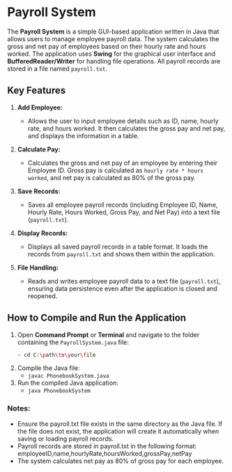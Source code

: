 # Payroll System

The **Payroll System** is a simple GUI-based application written in Java that allows users to manage employee payroll data. The system calculates the gross and net pay of employees based on their hourly rate and hours worked. The application uses **Swing** for the graphical user interface and **BufferedReader/Writer** for handling file operations. All payroll records are stored in a file named `payroll.txt`.

## Key Features

1. **Add Employee:**
   - Allows the user to input employee details such as ID, name, hourly rate, and hours worked. It then calculates the gross pay and net pay, and displays the information in a table.
   
2. **Calculate Pay:**
   - Calculates the gross and net pay of an employee by entering their Employee ID. Gross pay is calculated as `hourly rate * hours worked`, and net pay is calculated as 80% of the gross pay.

3. **Save Records:**
   - Saves all employee payroll records (including Employee ID, Name, Hourly Rate, Hours Worked, Gross Pay, and Net Pay) into a text file (`payroll.txt`).
   
4. **Display Records:**
   - Displays all saved payroll records in a table format. It loads the records from `payroll.txt` and shows them within the application.

5. **File Handling:**
   - Reads and writes employee payroll data to a text file (`payroll.txt`), ensuring data persistence even after the application is closed and reopened.

## How to Compile and Run the Application

1. Open **Command Prompt** or **Terminal** and navigate to the folder containing the `PayrollSystem.java` file:
   ```bash
   - cd C:\path\to\your\file
2. Compile the Java file:
   - `javac PhonebookSystem.java`
3. Run the compiled Java application:
   - `java PhonebookSystem`
### Notes:

   - Ensure the payroll.txt file exists in the same directory as the Java file. If the file does not exist, the application will create it automatically when saving or loading payroll records.
   - Payroll records are stored in payroll.txt in the following format:
    employeeID,name,hourlyRate,hoursWorked,grossPay,netPay
   - The system calculates net pay as 80% of gross pay for each employee.
